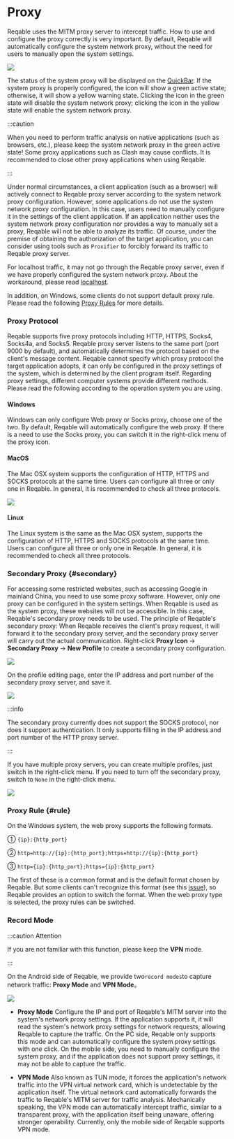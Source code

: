 # Proxy

Reqable uses the MITM proxy server to intercept traffic. How to use and configure the proxy correctly is very important. By default, Reqable will automatically configure the system network proxy, without the need for users to manually open the system settings.

![](arts/proxy_01.png)

The status of the system proxy will be displayed on the [QuickBar](quickbar). If the system  proxy is properly configured, the icon will show a green active state; otherwise, it will show a yellow warning state. Clicking the icon in the green state will disable the system network proxy; clicking the icon in the yellow state will enable the system network proxy.

:::caution

When you need to perform traffic analysis on native applications (such as browsers, etc.), please keep the system network proxy in the green active state! Some proxy applications such as Clash may cause conflicts. It is recommended to close other proxy applications when using Reqable.

:::

Under normal circumstances, a client application (such as a browser) will actively connect to Reqable proxy server according to the system network proxy configuration. However, some applications do not use the system network proxy configuration. In this case, users need to manually configure it in the settings of the client application. If an application neither uses the system network proxy configuration nor provides a way to manually set a proxy, Reqable will not be able to analyze its traffic. Of course, under the premise of obtaining the authorization of the target application, you can consider using tools such as `Proxifier` to forcibly forward its traffic to Reqable proxy server.

For localhost traffic, it may not go through the Reqable proxy server, even if we have properly configured the system network proxy. About the workaround, please read [localhost](localhost).

In addition, on Windows, some clients do not support default proxy rule. Please read the following [Proxy Rules](#rule) for more details.

### Proxy Protocol

Reqable supports five proxy protocols including HTTP, HTTPS, Socks4, Socks4a, and Socks5. Reqable proxy server listens to the same port (port 9000 by default), and automatically determines the protocol based on the client's message content. Reqable cannot specify which proxy protocol the target application adopts, it can only be configured in the proxy settings of the system, which is determined by the client program itself. Regarding proxy settings, different computer systems provide different methods. Please read the following according to the operation system you are using.

#### Windows

Windows can only configure Web proxy or Socks proxy, choose one of the two. By default, Reqable will automatically configure the web proxy. If there is a need to use the Socks proxy, you can switch it in the right-click menu of the proxy icon.

#### MacOS

The Mac OSX system supports the configuration of HTTP, HTTPS and SOCKS protocols at the same time. Users can configure all three or only one in Reqable. In general, it is recommended to check all three protocols.

![](arts/proxy_mac.png)

#### Linux

The Linux system is the same as the Mac OSX system, supports the configuration of HTTP, HTTPS and SOCKS protocols at the same time. Users can configure all three or only one in Reqable. In general, it is recommended to check all three protocols.

### Secondary Proxy {#secondary}

For accessing some restricted websites, such as accessing Google in mainland China, you need to use some proxy software. However, only one proxy can be configured in the system settings. When Reqable is used as the system proxy, these websites will not be accessible. In this case, Reqable's secondary proxy needs to be used. The principle of Reqable's secondary proxy: When Reqable receives the client's proxy request, it will forward it to the secondary proxy server, and the secondary proxy server will carry out the actual communication. Right-click **Proxy Icon** -> **Secondary Proxy** -> **New Profile** to create a secondary proxy configuration.

![](arts/proxy_02.png)

On the profile editing page, enter the IP address and port number of the secondary proxy server, and save it.

![](arts/proxy_03.png)

:::info

The secondary proxy currently does not support the SOCKS protocol, nor does it support authentication. It only supports filling in the IP address and port number of the HTTP proxy server.

:::

If you have multiple proxy servers, you can create multiple profiles, just switch in the right-click menu. If you need to turn off the secondary proxy, switch to `None` in the right-click menu.

![](arts/proxy_04.png)

### Proxy Rule {#rule}

On the Windows system, the web proxy supports the following formats.

① `{ip}:{http_port}`

② `http=http://{ip}:{http_port};https=http://{ip}:{http_port}`

③ `http={ip}:{http_port};https={ip}:{http_port}`

The first of these is a common format and is the default format chosen by Reqable. But some clients can't recognize this format (see this [issue](https://github.com/MatsuriDayo/nekoray/issues/104)), so Reqable provides an option to switch the format. When the web proxy type is selected, the proxy rules can be switched.

### Record Mode

:::caution Attention

If you are not familiar with this function, please keep the **VPN** mode.

:::

On the Android side of Reqable, we provide two`record modes`to capture network traffic:  **Proxy Mode** and **VPN Mode**。

![](arts/proxy_05.png)

- **Proxy Mode**
 Configure the IP and port of Reqable's MITM server into the system's network proxy settings. If the application supports it, it will read the system's network proxy settings for network requests, allowing Reqable to capture the traffic. On the PC side, Reqable only supports this mode and can automatically configure the system proxy settings with one click. On the mobile side, you need to manually configure the system proxy, and if the application does not support proxy settings, it may not be able to capture the traffic.

- **VPN Mode**
 Also known as TUN mode, it forces the application's network traffic into the VPN virtual network card, which is undetectable by the application itself. The virtual network card automatically forwards the traffic to Reqable's MITM server for traffic analysis. Mechanically speaking, the VPN mode can automatically intercept traffic, similar to a transparent proxy, with the application itself being unaware, offering stronger operability. Currently, only the mobile side of Reqable supports VPN mode.
